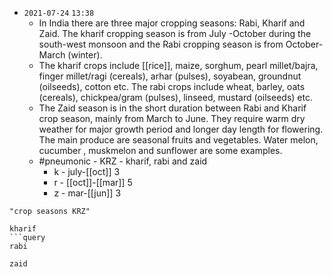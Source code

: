 - `2021-07-24`  `13:38`
	- In India there are three major cropping seasons: Rabi, Kharif and Zaid. The kharif cropping season is from July -October during the south-west monsoon and the Rabi cropping season is from October-March (winter).
	- The kharif crops include [[rice]], maize, sorghum, pearl millet/bajra, finger millet/ragi (cereals), arhar (pulses), soyabean, groundnut (oilseeds), cotton etc. The rabi crops include wheat, barley, oats (cereals), chickpea/gram (pulses), linseed, mustard (oilseeds) etc.
	- The Zaid season is in the short duration between Rabi and Kharif crop season, mainly from March to June. They require warm dry weather for major growth period and longer day length for flowering. The main produce are seasonal fruits and vegetables. Water melon, cucumber , muskmelon and sunflower are some examples.
	- #pneumonic  - KRZ - kharif, rabi and zaid
		- k - july-[[oct]]       3
		- r - [[oct]]-[[mar]]  5
		- z - mar-[[jun]]      3

```query
"crop seasons KRZ"
```

```query
kharif
```query
rabi
```
```query
zaid
```